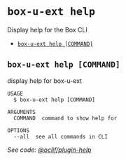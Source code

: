 `box-u-ext help`
================

Display help for the Box CLI

* [`box-u-ext help [COMMAND]`](#box-u-ext-help-command)

## `box-u-ext help [COMMAND]`

display help for box-u-ext

```
USAGE
  $ box-u-ext help [COMMAND]

ARGUMENTS
  COMMAND  command to show help for

OPTIONS
  --all  see all commands in CLI
```

_See code: [@oclif/plugin-help](https://github.com/oclif/plugin-help/blob/v2.2.1/src/commands/help.ts)_
